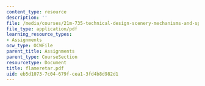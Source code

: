 ```yaml
---
content_type: resource
description: ''
file: /media/courses/21m-735-technical-design-scenery-mechanisms-and-special-effects-spring-2004/eb5d10737c04679fcea13fd4b8d982d1_flameretar.pdf
file_type: application/pdf
learning_resource_types:
- Assignments
ocw_type: OCWFile
parent_title: Assignments
parent_type: CourseSection
resourcetype: Document
title: flameretar.pdf
uid: eb5d1073-7c04-679f-cea1-3fd4b8d982d1
---
```

